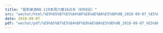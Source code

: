 ```yaml
---
title: "冒刺桌游NO.119本周六晚18点半（9月8日）"
src: "wechat/html/%E9%85%B7%E5%84%BF%E8%AE%BA%E5%9D%9B_2018-09-07_%E5%86%92%E5%88%BA%E6%A1%8C%E6%B8%B8NO.119%E6%9C%AC%E5%91%A8%E5%85%AD%E6%99%9A18%E7%82%B9%E5%8D%8A%EF%BC%889%E6%9C%888%E6%97%A5%EF%BC%89.html"
date: 2018-09-07
pdf: "wechat/pdf/%E9%85%B7%E5%84%BF%E8%AE%BA%E5%9D%9B_2018-09-07_%E5%86%92%E5%88%BA%E6%A1%8C%E6%B8%B8NO.119%E6%9C%AC%E5%91%A8%E5%85%AD%E6%99%9A18%E7%82%B9%E5%8D%8A%EF%BC%889%E6%9C%888%E6%97%A5%EF%BC%89.pdf"
---
```

